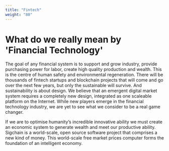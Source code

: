 ```yaml
---
title: "Fintech"
weight: "80"
---
```


# What do we really mean by 'Financial Technology'

The goal of any financial system is to support and grow industry, provide purchasing power for labor, create high quality production and wealth. This is the centre of human safety and environmental regeneration.
There will be thousands of fintech startups and blockchain projects that will come and go over the next few years, but only the sustainable will survive. And sustainability is about design. We believe that an emergent digital market system requires a completely new design, integrated as one scaleable platform on the Internet. While new players emerge in the financial technology industry, we are yet to see what we consider to be a real game changer.

If we are to optimise humanity’s incredible innovative ability we must create an economic system to generate wealth and meet our productive ability. Sigchain is a world-scale, open source software project that comprises a new kind of money. This world-scale free market prices computer forms the foundation of an intelligent economy.
